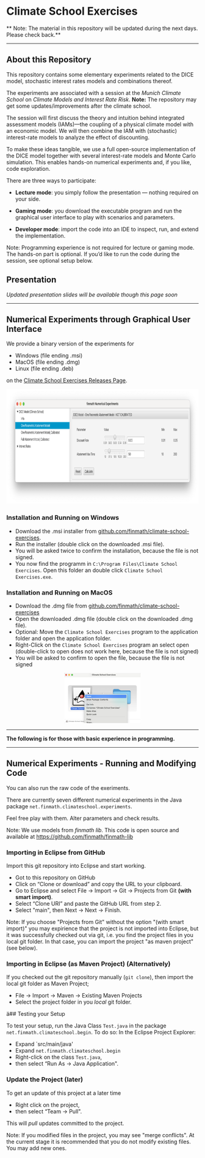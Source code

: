 # Climate School Exercises


** Note: The material in this repository will be updated during the next days. Please check back.**

------


## About this Repository

This repository contains some elementary experiments related to the DICE model, stochastic interest rates models and combinations thereof.

The experiments are associated with a session at the *Munich Climate School* on *Climate Models and Interest Rate Risk*. **Note:** The repository may get some updates/improvements after the climate school.

The session will first discuss the theory and intuition behind integrated assessment models (IAMs)—the coupling of a physical climate model with an economic model. We will then combine the IAM with (stochastic) interest-rate models to analyze the effect of discounting.

To make these ideas tangible, we use a full open-source implementation of the DICE model together with several interest-rate models and Monte Carlo simulation. This enables hands-on numerical experiments and, if you like, code exploration.

There are three ways to participate:

- **Lecture mode**: you simply follow the presentation — nothing required on your side.

- **Gaming mode**: you download the executable program and run the graphical user interface to play with scenarios and parameters.

- **Developer mode**: import the code into an IDE to inspect, run, and extend the implementation.

Note: Programming experience is not required for lecture or gaming mode. The hands-on part is optional.
If you’d like to run the code during the session, see optional setup below.

## Presentation

*Updated presentation slides will be available though this page soon*

------

## Numerical Experiments through Graphical User Interface

We provide a binary version of the experiments for

- Windows (file ending .msi)
- MacOS (file ending .dmg)
- Linux (file ending .deb)

on the [Climate School Exercises Releases Page](https://github.com/finmath/climate-school-exercises/releases/latest).

<p align="center"><img src="doc/images/finmath-climate-school-experiments.png" alt="" height="300"/></p>

### Installation and Running on Windows

- Download the .msi installer from [github.com/finmath/climate-school-exercises](https://github.com/finmath/climate-school-exercises/releases/latest).
- Run the installer (double click on the downloaded .msi file).
- You will be asked twice to confirm the installation, because the file is not signed.
- You now find the programm in `C:\Program Files\Climate School Exercises`. Open this folder an double click `Climate School Exercises.exe`.

### Installation and Running on MacOS

- Download the .dmg file from [github.com/finmath/climate-school-exercises](https://github.com/finmath/climate-school-exercises/releases/latest)
- Open the downloaded .dmg file (double click on the downloaded .dmg file).
- Optional: Move the  `Climate School Exercises` program to the application folder and open the application folder.
- Right-Click on the `Climate School Exercises` program an select open (double-click to open does not work here, because the file is not signed)
- You will be asked to confirm to open the file, because the file is not signed

<p align="center"><img src="doc/images/macos-context-menu-open.png" alt="isolated" width="200"/></p>

------

**The following is for those with basic experience in programming.**

------


## Numerical Experiments - Running and Modifying Code

You can also run the raw code of the exeriments.

There are currently seven different numerical experiments in the Java package `net.finmath.climateschool.experiments`.

Feel free play with them. Alter parameters and check results.

Note: We use models from *finmath lib*. This code is open source and available at https://github.com/finmath/finmath-lib

### Importing in Eclipse from GitHub

Import this git repository into Eclipse and start working.

- Got to this repository on GitHub
- Click on “Clone or download” and copy the URL to your clipboard.
- Go to Eclipse and select File → Import → Git → Projects from Git **(with smart import)**.
- Select “Clone URI” and paste the GitHub URL from step 2.
- Select "main", then Next → Next → Finish.

Note: If you choose "Projects from Git" without the option "(with smart import)" you may expirience that
the project is not imported into Eclipse, but it was successfully checked out via git, i.e. you
find the project files in you local git folder. In that case, you can import the project "as maven project"
(see below).

### Importing in Eclipse (as Maven Project) (Alternatively)

If you checked out the git repository manually (`git clone`), then import
the local git folder as Maven Project;

- File → Import → Maven → Existing Maven Projects
- Select the project folder in you *local* git folder.

ä## Testing your Setup

To test your setup, run the Java Class `Test.java` in the package `net.finmath.climateschool.begin`. To do so: In the Eclipse Project Explorer:

- Expand `src/main/java'
- Expand `net.finmath.climateschool.begin`
- Right-click on the class `Test.java`,
- then select “Run As → Java Application".
  
### Update the Project (later)

To get an update of this project at a later time

- Right click on the project,
- then select “Team → Pull".
 
 This will *pull* updates committed to the project.
 
Note: If you modified files in the project, you may see "merge conflicts". At the current stage it is recommended that you do not modify existing files. You may add new ones.